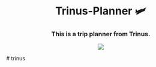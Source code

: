 <h1 align="center">
  Trinus-Planner 🛩 
</h1>

<h3 align="center">
This is a trip planner from Trinus.
</h3>
<p align="center">
<img src="./assets/splash.ico" />
</p>
# trinus
